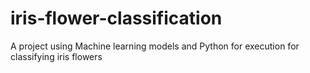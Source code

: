 # iris-flower-classification
A project using Machine learning models and Python for execution for classifying iris flowers
